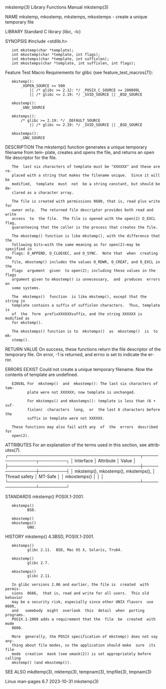 mkstemp(3)                 Library Functions Manual                 mkstemp(3)

NAME
       mkstemp, mkostemp, mkstemps, mkostemps - create a unique temporary file

LIBRARY
       Standard C library (libc, -lc)

SYNOPSIS
       #include <stdlib.h>

       int mkstemp(char *template);
       int mkostemp(char *template, int flags);
       int mkstemps(char *template, int suffixlen);
       int mkostemps(char *template, int suffixlen, int flags);

   Feature Test Macro Requirements for glibc (see feature_test_macros(7)):

       mkstemp():
           _XOPEN_SOURCE >= 500
               || /* glibc >= 2.12: */ _POSIX_C_SOURCE >= 200809L
               || /* glibc <= 2.19: */ _SVID_SOURCE || _BSD_SOURCE

       mkostemp():
           _GNU_SOURCE

       mkstemps():
           /* glibc >= 2.19: */ _DEFAULT_SOURCE
               || /* glibc <= 2.19: */ _SVID_SOURCE || _BSD_SOURCE

       mkostemps():
           _GNU_SOURCE

DESCRIPTION
       The  mkstemp() function generates a unique temporary filename from tem‐
       plate, creates and opens the file, and returns an open file  descriptor
       for the file.

       The  last six characters of template must be "XXXXXX" and these are re‐
       placed with a string that makes the filename unique.  Since it will  be
       modified,  template  must  not  be a string constant, but should be de‐
       clared as a character array.

       The file is created with permissions 0600, that is, read plus write for
       owner only.  The returned file descriptor provides both read and  write
       access  to  the file.  The file is opened with the open(2) O_EXCL flag,
       guaranteeing that the caller is the process that creates the file.

       The mkostemp() function is like mkstemp(), with the difference that the
       following bits—with the same meaning as for open(2)—may be specified in
       flags: O_APPEND, O_CLOEXEC, and O_SYNC.  Note that  when  creating  the
       file, mkostemp() includes the values O_RDWR, O_CREAT, and O_EXCL in the
       flags  argument  given  to open(2); including these values in the flags
       argument given to mkostemp() is unnecessary,  and  produces  errors  on
       some systems.

       The  mkstemps()  function  is like mkstemp(), except that the string in
       template contains a suffix of suffixlen characters.  Thus, template  is
       of  the  form  prefixXXXXXXsuffix, and the string XXXXXX is modified as
       for mkstemp().

       The mkostemps() function is to  mkstemps()  as  mkostemp()  is  to  mk‐
       stemp().

RETURN VALUE
       On success, these functions return the file descriptor of the temporary
       file.   On  error, -1 is returned, and errno is set to indicate the er‐
       ror.

ERRORS
       EEXIST Could not create a unique temporary filename.  Now the  contents
              of template are undefined.

       EINVAL For  mkstemp()  and  mkostemp(): The last six characters of tem‐
              plate were not XXXXXX; now template is unchanged.

              For mkstemps() and mkostemps(): template is less than (6 +  suf‐
              fixlen)  characters  long,  or  the last 6 characters before the
              suffix in template were not XXXXXX.

       These functions may also fail with any  of  the  errors  described  for
       open(2).

ATTRIBUTES
       For  an  explanation  of  the  terms  used in this section, see attrib‐
       utes(7).
       ┌───────────────────────────────────────────┬───────────────┬─────────┐
       │ Interface                                 │ Attribute     │ Value   │
       ├───────────────────────────────────────────┼───────────────┼─────────┤
       │ mkstemp(), mkostemp(), mkstemps(),        │ Thread safety │ MT-Safe │
       │ mkostemps()                               │               │         │
       └───────────────────────────────────────────┴───────────────┴─────────┘

STANDARDS
       mkstemp()
              POSIX.1-2001.

       mkstemps()
              BSD.

       mkostemp()
       mkostemps()
              GNU.

HISTORY
       mkstemp()
              4.3BSD, POSIX.1-2001.

       mkstemps()
              glibc 2.11.  BSD, Mac OS X, Solaris, Tru64.

       mkostemp()
              glibc 2.7.

       mkostemps()
              glibc 2.11.

       In glibc versions 2.06 and earlier, the file is  created  with  permis‐
       sions  0666,  that is, read and write for all users.  This old behavior
       may be a security risk, especially since other UNIX flavors  use  0600,
       and   somebody  might  overlook  this  detail  when  porting  programs.
       POSIX.1-2008 adds a requirement that the  file  be  created  with  mode
       0600.

       More  generally, the POSIX specification of mkstemp() does not say any‐
       thing about file modes, so the application should make  sure  its  file
       mode  creation  mask (see umask(2)) is set appropriately before calling
       mkstemp() (and mkostemp()).

SEE ALSO
       mkdtemp(3), mktemp(3), tempnam(3), tmpfile(3), tmpnam(3)

Linux man-pages 6.7               2023-10-31                        mkstemp(3)
